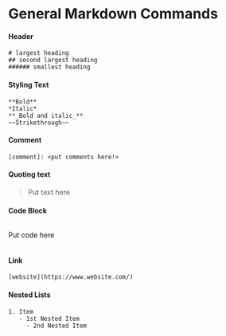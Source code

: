 # General Markdown Commands

#### Header
```
# largest heading
## second largest heading
###### smallest heading
```

#### Styling Text
```
**Bold**
*Italic*
**_Bold and italic_**
~~Strikethrough~~
```

#### Comment
```
[comment]: <put comments here!>
```

#### Quoting text
> Put text here

#### Code Block
```
```
Put code here
```
```

#### Link
```
[website](https://www.website.com/)
```

#### Nested Lists
```
1. Item
   - 1st Nested Item
     - 2nd Nested Item
```
